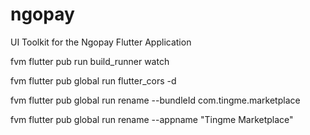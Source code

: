 # ngopay

UI Toolkit for the Ngopay Flutter Application

fvm flutter pub run build_runner watch

fvm flutter pub global run flutter_cors -d

fvm flutter pub global run rename --bundleId com.tingme.marketplace

fvm flutter pub global run rename --appname "Tingme Marketplace"
